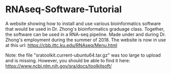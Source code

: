 # RNAseq-Software-Tutorial
A website showing how to install and use various bioinformatics software that would be used in Dr. Zhong's bioinformatics graduage class. Together, the software can be used in a RNA-seq pipeline. Made under and during Dr. Zhong's employment during the summer of 2018.
The website is now in use at this url: https://cbb.ittc.ku.edu/RNAseq/Menu.html

Note: the file "sratoolkit.current-ubuntu64.tar.gz" was too large to upload and is missing. However, you should be able to find it here: https://www.ncbi.nlm.nih.gov/sra/docs/toolkitsoft/
